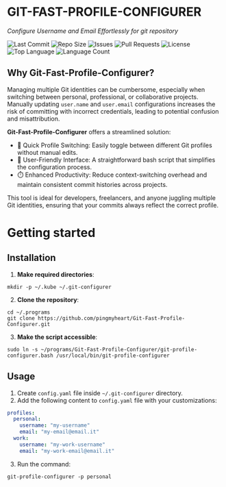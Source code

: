 # GIT-FAST-PROFILE-CONFIGURER

*Configure Username and Email Effortlessly for git repository*

![Last Commit](https://img.shields.io/github/last-commit/pingmyheart/Git-Fast-Profile-Configurer)
![Repo Size](https://img.shields.io/github/repo-size/pingmyheart/Git-Fast-Profile-Configurer)
![Issues](https://img.shields.io/github/issues/pingmyheart/Git-Fast-Profile-Configurer)
![Pull Requests](https://img.shields.io/github/issues-pr/pingmyheart/Git-Fast-Profile-Configurer)
![License](https://img.shields.io/github/license/pingmyheart/Git-Fast-Profile-Configurer)
![Top Language](https://img.shields.io/github/languages/top/pingmyheart/Git-Fast-Profile-Configurer)
![Language Count](https://img.shields.io/github/languages/count/pingmyheart/Git-Fast-Profile-Configurer)

## Why Git-Fast-Profile-Configurer?

Managing multiple Git identities can be cumbersome, especially when switching between personal, professional, or
collaborative projects. Manually updating `user.name` and `user.email` configurations increases the risk of committing
with incorrect credentials, leading to potential confusion and misattribution.

**Git-Fast-Profile-Configurer** offers a streamlined solution:

* 🚀 Quick Profile Switching: Easily toggle between different Git profiles without manual edits.
* 🧩 User-Friendly Interface: A straightforward bash script that simplifies the configuration process.
* ⏱️ Enhanced Productivity: Reduce context-switching overhead and maintain consistent commit histories across projects.

This tool is ideal for developers, freelancers, and anyone juggling multiple Git identities, ensuring that your commits
always reflect the correct profile.

# Getting started

## Installation

1. **Make required directories**:

```shell
mkdir -p ~/.kube ~/.git-configurer
```

2. **Clone the repository**:

```shell
cd ~/.programs
git clone https://github.com/pingmyheart/Git-Fast-Profile-Configurer.git
```

3. **Make the script accessible**:

```shell
sudo ln -s ~/programs/Git-Fast-Profile-Configurer/git-profile-configurer.bash /usr/local/bin/git-profile-configurer
```

## Usage

1. Create `config.yaml` file inside `~/.git-configurer` directory.
2. Add the following content to `config.yaml` file with your customizations:

```yaml
profiles:
  personal:
    username: "my-username"
    email: "my-email@email.it"
  work:
    username: "my-work-username"
    email: "my-work-email@email.it"
```

3. Run the command:

```shell
git-profile-configurer -p personal
```